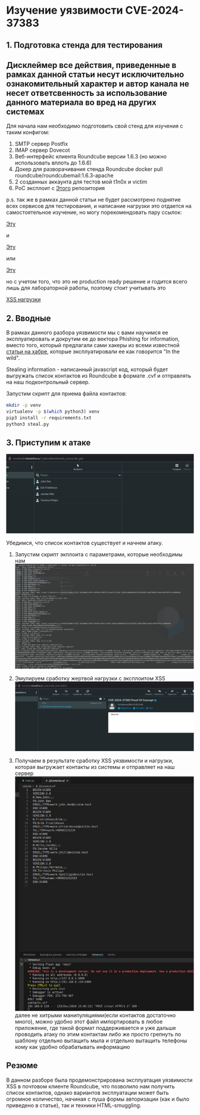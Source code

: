 # Изучение уязвимости CVE-2024-37383

## 1. Подготовка стенда для тестирования

## Дисклеймер все действия, приведенные в рамках данной статьи несут исключительно ознакомительный характер и автор канала не несет ответсвенность за использование данного материала во вред на других системах


Для начала нам необходимо подготовить свой стенд для изучения с таким конфигом:

 1. SMTP сервер Postfix
 2. IMAP сервер Dovecot
 3. Веб-интерфейс клиента Roundcube версии 1.6.3 (но можно использовать вплоть до 1.6.6)
 4. Докер для разворачивания стенда Roundcube docker pull roundcube/roundcubemail:1.6.3-apache
 5. 2 созданных аккаунта для тестов мой t1n0x и victim
 6. PoC эксплоит с [Этого](https://github.com/bartfroklage/CVE-2024-37383-POC) репозитория

p.s. так же в рамках данной статьи не будет рассмотрено поднятие всех сервисов для тестирования, и написание нагрузки это отдается на самостоятельное изучение, но могу порекомендовать пару ссылок:

[Эту](https://ru.linux-console.net/?p=21590)

и

[Эту](https://ru.linux-console.net/?p=1270)

или

[Эту](https://ru.linux-console.net/?p=1981)

но с учетом того, что это не production ready решение и годится всего лишь для лабораторной работы, поэтому стоит учитывать это

[XSS нагрузки](https://github.com/payloadbox/xss-payload-list)


## 2. Вводные

В рамках данного разбора уязвимости мы с вами научимся ее эксплуатировать и докрутим ее до вектора Phishing for information, вместо того, который предлагали сами хакеры из всеми известной [статьи на хабре](https://habr.com/ru/companies/pt/articles/845984/), которые эксплуатировали ее как говорится "In the wild". 

Stealing information - написанный javascript код, который будет выгружать список контактов из Roundcube в формате .cvf и отправлять на наш подконтрольный сервер.

Запустим скрипт для приема файла контактов:

```bash
mkdir -p venv
virtualenv -p $(which python3) venv
pip3 install -r requirements.txt
python3 steal.py 
```

## 3. Приступим к атаке

![plot](./screens/contacts.png)

Убедимся, что  список контактов существует и начнем атаку.

 1. Запустим скрипт экплоита с параметрами, которые необходимы нам 
 ![plot](./screens/send-payload.png)

 2. Эмулируем сработку жертвой нагрузки с эксплоитом XSS 
 ![plot](./screens/execute-payload.png)

 3. Получаем в результате сработку XSS уязвимости и нагрузки, которая выгружает контакты из системы и отправляет на наш сервер
 ![plot](./screens/steal-contacts.png)
 далее не хитрыми манипуляциями(если контактов достаточно много), можно удобно этот файл импортировать в любое приложение, где такой формат поддерживается и уже дальше проводить атаку по этим контактам либо же просто грепнуть по шаблону отдельно вытащить мыла и отдельно вытащить телефоны кому как удобно обрабатывать информацию

## Резюме

В данном разборе была продемонстрирована эксплуатация уязвимости XSS в почтовом клиенте Roundcube, что позволило нам получить список контактов, однако вариантов эксплуатации может быть огромное количество, начиная с пуша формы авторизации (как и было приведено в статье), так и техники HTML-smuggling.